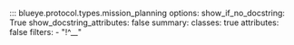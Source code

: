 ::: blueye.protocol.types.mission_planning
    options:
      show_if_no_docstring: True
      show_docstring_attributes: false
      summary:
        classes: true
        attributes: false
      filters:
        - "!^__"
